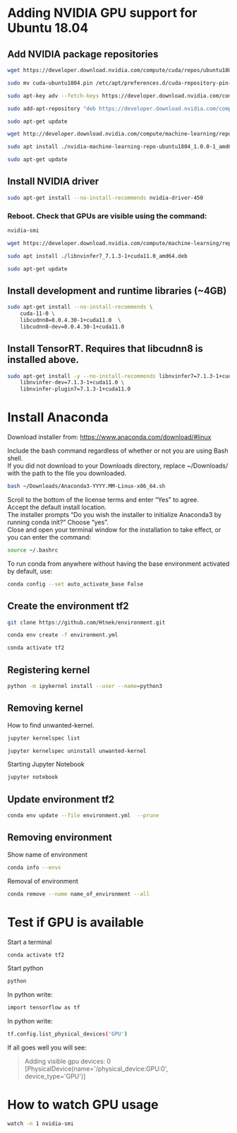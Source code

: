 # Adding NVIDIA GPU support for Ubuntu 18.04

## Add NVIDIA package repositories
```bash
wget https://developer.download.nvidia.com/compute/cuda/repos/ubuntu1804/x86_64/cuda-ubuntu1804.pin
```
```bash
sudo mv cuda-ubuntu1804.pin /etc/apt/preferences.d/cuda-repository-pin-600
```
```bash
sudo apt-key adv --fetch-keys https://developer.download.nvidia.com/compute/cuda/repos/ubuntu1804/x86_64/7fa2af80.pub
```
```bash
sudo add-apt-repository "deb https://developer.download.nvidia.com/compute/cuda/repos/ubuntu1804/x86_64/ /"
```
```bash
sudo apt-get update
```
```bash
wget http://developer.download.nvidia.com/compute/machine-learning/repos/ubuntu1804/x86_64/nvidia-machine-learning-repo-ubuntu1804_1.0.0-1_amd64.deb
```
```bash
sudo apt install ./nvidia-machine-learning-repo-ubuntu1804_1.0.0-1_amd64.deb
```
```bash
sudo apt-get update
```
## Install NVIDIA driver
```bash
sudo apt-get install --no-install-recommends nvidia-driver-450
```
### Reboot. Check that GPUs are visible using the command:
```bash
nvidia-smi
```
```bash
wget https://developer.download.nvidia.com/compute/machine-learning/repos/ubuntu1804/x86_64/libnvinfer7_7.1.3-1+cuda11.0_amd64.deb
```
```bash
sudo apt install ./libnvinfer7_7.1.3-1+cuda11.0_amd64.deb
```
```bash
sudo apt-get update
```
## Install development and runtime libraries (~4GB)
```bash
sudo apt-get install --no-install-recommends \
    cuda-11-0 \
    libcudnn8=8.0.4.30-1+cuda11.0  \
    libcudnn8-dev=8.0.4.30-1+cuda11.0
```

## Install TensorRT. Requires that libcudnn8 is installed above.
```bash
sudo apt-get install -y --no-install-recommends libnvinfer7=7.1.3-1+cuda11.0 \
    libnvinfer-dev=7.1.3-1+cuda11.0 \
    libnvinfer-plugin7=7.1.3-1+cuda11.0
```
# Install Anaconda
Download installer from:
https://www.anaconda.com/download/#linux

Include the bash command regardless of whether or not you are using Bash shell.  
If you did not download to your Downloads directory, replace ~/Downloads/ with the path to the file you downloaded.
```bash
bash ~/Downloads/Anaconda3-YYYY.MM-Linux-x86_64.sh
```
Scroll to the bottom of the license terms and enter “Yes” to agree.  
Accept the default install location.  
The installer prompts “Do you wish the installer to initialize Anaconda3 by running conda init?” Choose “yes”.  
Close and open your terminal window for the installation to take effect, or you can enter the command:
```bash
source ~/.bashrc
```
To run conda from anywhere without having the base environment activated by default, use:
```bash
conda config --set auto_activate_base False
```
## Create the environment tf2
```bash
git clone https://github.com/Htnek/environment.git
```
```bash
conda env create -f environment.yml
```
```bash
conda activate tf2
```
## Registering kernel
```bash
python -m ipykernel install --user --name=python3
```
## Removing kernel
How to find unwanted-kernel.
```bash
jupyter kernelspec list
```
```bash
jupyter kernelspec uninstall unwanted-kernel
```
Starting Jupyter Notebook
```bash
jupyter notebook
```
## Update environment tf2
```bash
conda env update --file environment.yml  --prune
```
## Removing environment
Show name of environment
```bash
conda info --envs
```
Removal of environment
```bash
conda remove --name name_of_environment --all
```

# Test if GPU is available
Start a terminal
```bash
conda activate tf2
```
Start python
```bash
python
```
In python write:
```bash
import tensorflow as tf
```
In python write:
```bash
tf.config.list_physical_devices('GPU')
```
If all goes well you will see:   
  
>Adding visible gpu devices: 0  
>[PhysicalDevice(name='/physical_device:GPU:0', device_type='GPU')]  

# How to watch GPU usage
```bash
watch -n 1 nvidia-smi
```
